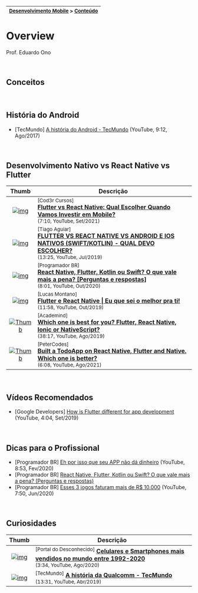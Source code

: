 | <sup>[Desenvolvimento Mobile](../../) > [Conteúdo](../)</sup> |
| --- |

# Overview

Prof. Eduardo Ono

<br>

## Conceitos

<br>

## História do Android

* [TecMundo] [A história do Android - TecMundo](https://www.youtube.com/watch?v=5K4pEk19nhs) (YouTube, 9:12, Ago/2017)

<br>

## Desenvolvimento Nativo vs React Native vs Flutter

| Thumb | Descrição |
| :-: | --- |
| [![img](https://img.youtube.com/vi/CTF5NOQUDg0/default.jpg)](https://www.youtube.com/watch?v=CTF5NOQUDg0) | <sup>[Cod3r Cursos]</sup><br>[__Flutter vs React Native: Qual Escolher Quando Vamos Investir em Mobile?__](https://www.youtube.com/watch?v=CTF5NOQUDg0)<br><sub>(7:10, YouTube, Set/2021)</sub>
| [![img](https://img.youtube.com/vi/YsLKjVQQh3Y/default.jpg)](https://www.youtube.com/watch?v=YsLKjVQQh3Y) | <sup>[Tiago Aguiar]</sup><br>[__FLUTTER VS REACT NATIVE VS ANDROID E IOS NATIVOS (SWIFT/KOTLIN) - QUAL DEVO ESCOLHER?__](https://www.youtube.com/watch?v=YsLKjVQQh3Y)<br><sub>(13:25, YouTube, Jul/2019)</sub>
| [![img](https://img.youtube.com/vi/2nZOTCTw4CM/default.jpg)](https://www.youtube.com/watch?v=2nZOTCTw4CM) | <sup>[Programador BR]</sup><br>[__React Native, Flutter, Kotlin ou Swift? O que vale mais a pena? [Perguntas e respostas]__](https://www.youtube.com/watch?v=2nZOTCTw4CM) <br> <sub>(8:01, YouTube, Out/2020)</sub>
| [![img](https://img.youtube.com/vi/-6FB7UDuQsk/default.jpg)](https://www.youtube.com/watch?v=-6FB7UDuQsk) | <sup>[Lucas Montano]</sup><br>[__Flutter e React Native \| Eu que sei o melhor pra ti!__](https://www.youtube.com/watch?v=-6FB7UDuQsk) <br> <sub>(11:58, YouTube, Out/2019)</sub>
| [![Thumb](https://img.youtube.com/vi/PKRXbLnfXXk/default.jpg)](https://www.youtube.com/watch?v=PKRXbLnfXXk) | <sup>[Academind]</sup><br>[__Which one is best for you? Flutter, React Native, Ionic or NativeScript?__](https://www.youtube.com/watch?v=PKRXbLnfXXk) <br> <sub>(38:17, YouTube, Ago/2019)</sub>
| [![Thumb](https://img.youtube.com/vi/kjvfqfNadcM/default.jpg)](https://www.youtube.com/watch?v=kjvfqfNadcM) | <sup>[PeterCodes]</sup><br>[__Built a TodoApp on React Native, Flutter and Native. Which one is better?__](https://www.youtube.com/watch?v=kjvfqfNadcM) <br> <sub>(6:08, YouTube, Ago/2021)</sub>

<br>

## Vídeos Recomendados

* [Google Developers] [How is Flutter different for app development](https://www.youtube.com/watch?v=l-YO9CmaSUM) (YouTube, 4:04, Set/2019)

<br>

## Dicas para o Profissional

* [Programador BR] [Eh por isso que seu APP não dá dinheiro](https://www.youtube.com/watch?v=q8jXr0R_2UA) (YouTube, 8:53, Fev/2020)
* [Programador BR] [React Native, Flutter, Kotlin ou Swift? O que vale mais a pena? (Perguntas e respostas)](https://www.youtube.com/watch?v=2nZOTCTw4CM)
* [Programador BR] [Esses 3 jogos faturam mais de R$ 10.000](https://www.youtube.com/watch?v=LYNmZMBe4xA) (YouTube, 7:50, Jun/2020)

<br>

## Curiosidades

| Thumb | Descrição |
| :-: | --- |
| [![img](https://img.youtube.com/vi/BbSPSaftqN0/default.jpg)](https://www.youtube.com/watch?v=BbSPSaftqN0) | <sup>[Portal do Desconhecido]</sup> [__Celulares e Smartphones mais vendidos no mundo entre 1992-2020__](https://www.youtube.com/watch?v=BbSPSaftqN0) <br> <sub>(3:34, YouTube, Ago/2020)</sub>
| [![img](https://img.youtube.com/vi/FgFV2DP5tZ4/default.jpg)](https://www.youtube.com/watch?v=FgFV2DP5tZ4) | <sup>[TecMundo]</sup> [__A história da Qualcomm - TecMundo__](https://www.youtube.com/watch?v=FgFV2DP5tZ4) <br> <sub>(13:31, YouTube, Abr/2019)</sub>

<br>
